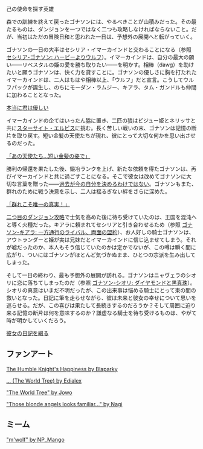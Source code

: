 <!-- title: ゴナソン・G -->
<!-- status: 生存 -->

己の使命を探す英雄

森での訓練を終えて戻ったゴナソンには、やるべきことが山積みだった。その最たるものは、ダンジョンを一つではなく二つも攻略しなければならないこと。だが、当初はただの冒険日和と思われた一日は、予想外の展開へと転がっていく。

ゴナソンの一日の大半はセシリア・イマーカインドと交わることになる（参照 [セシリア-ゴナソン: ハーピーよりウルフ](#edge:cecilia-gigi)）。イマーカインドは、自分の最大の願い――リベスタルの姫の愛を勝ち取りたい――を明かす。相棒（dawg）を助けたいと願うゴナソンは、快く力を貸すことに。ゴナソンの優しさに胸を打たれたイマーカインドは、二人はもはや相棒以上、「ウルフ」だと宣言。こうしてウルフパックが誕生し、のちにモーダン・ラムジー、キアラ、タム・ガンドルも仲間に加わることとなった。

[本当に君は優しい](#embed:https://youtu.be/dgfH4qnRlfw?t=2020)

イマーカインドの企てはいったん脇に置き、二匹の狼はビジュー姫とネリッサと共に[スターサイト・エルピス](https://youtu.be/dgfH4qnRlfw?t=4404)に挑む。長く苦しい戦いの末、ゴナソンは記憶の断片を取り戻す。短い金髪の天使たちが現れ、彼にとって大切な何かを思い出させるのだった。

[「あの天使たち…短い金髪の姿で」](#embed:https://youtu.be/dgfH4qnRlfw?t=7532)

勝利の帰還を果たした後、鍛冶ランクを上げ、新たな依頼を得たゴナソンは、再びイマーカインドと共に過ごすことになる。そこで彼女は改めてゴナソンに大切な言葉を贈った――[過去が今の自分を決めるわけではない](https://youtu.be/dgfH4qnRlfw?t=9664)。ゴナソンもまた、群れのために戦う決意を示し、二人は揺るぎない絆をさらに深めた。

[「群れこそ唯一の真実！」](#embed:https://youtu.be/dgfH4qnRlfw?t=9538)

[二つ目のダンジョン攻略](https://youtu.be/dgfH4qnRlfw?t=12253)で士気を高めた後に待ち受けていたのは、王国を混沌へと導く火種だった。キアラに頼まれてセシリアと引き合わせるため（参照 [ゴナソン-キアラ: 一方通行のライバル、両面の盟約](#edge:gigi-kiara)）、お人好しの騎士ゴナソンは、アウトランダーと姫が実は兄妹だとイマーカインドに信じ込ませてしまう。それが嘘だったのか、本人もそう信じていたのかは定かでないが、この噂は瞬く間に広がり、ついにはゴナソンがほとんど気づかぬまま、ひとつの宗派を生み出してしまった。

そして一日の終わり、最も予想外の展開が訪れる。ゴナソンはニャヴェラのシオリに恋に落ちてしまったのだ（参照 [ゴナソン-シオリ: ダイヤモンドと黒真珠](#edge:gigi-shiori)）。シオリの真意はいまだ不明だったが、この出来事は悩める騎士にとって束の間の救いとなった。日記に筆を走らせながら、彼は未来と彼女の幸せについて思いを巡らせる。だが、この喜びは果たして長続きするのだろうか？そして周囲に迫り来る記憶の断片は何を意味するのか？謙虚なる騎士を待ち受けるものは、やがて時が明かしていくだろう。

[彼女の日記を綴る](#embed:https://youtu.be/dgfH4qnRlfw?t=20429)

## ファンアート

[The Humble Knight's Happiness by Blaparky](https://x.com/blaparky/status/1919657314384282081)

<!-- shiori -->

[... (The World Tree) by Edialex](https://x.com/Ediialex/status/1919243257499853211)

["The World Tree" by Jowo](https://x.com/seekorplatypus/status/1919368149411176695)

["Those blonde angels looks familiar..." by Nagi](https://x.com/Nagi_Nyaaa/status/1919583988454158726)

## ミーム

["m'wolf" by NP_Mango](https://x.com/NP_Mango/status/1920349250241650993)
